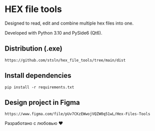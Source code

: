 # HEX file tools

Designed to read, edit and combine multiple hex files into one.

Developed with Python 3.10 and PySide6 (Qt6).

## Distribution (.exe)
```
https://github.com/stsln/hex_file_tools/tree/main/dist
```

## Install dependencies
```
pip install -r requirements.txt
```

## Design project in Figma
```
https://www.figma.com/file/pUv7CKzEWwojVQZW0q51wL/Hex-Files-Tools
```

Разработано с любовью ❤️
